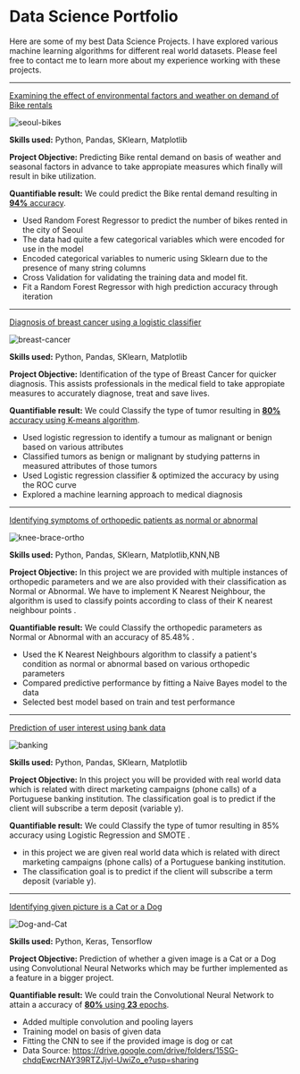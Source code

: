 # Data Science Portfolio

Here are some of my best Data Science Projects. I have explored various machine learning algorithms for different real world datasets. Please feel free to contact me to learn more about my experience working with these projects.

***

[Examining the effect of environmental factors and weather on demand of Bike rentals](https://github.com/mkgreen/Bike-Rental-Demand/blob/main/Linear_Regression_Project_Seoul_Bike_Data.ipynb)

![seoul-bikes](https://user-images.githubusercontent.com/105948938/210696437-cb69d9ae-3f14-4792-a80c-0c6f938cac36.jpeg)


**Skills used:** Python, Pandas, SKlearn, Matplotlib

**Project Objective:** Predicting Bike rental demand on basis of weather and seasonal factors in advance to take appropiate measures which finally will result in bike utilization.

**Quantifiable result:** We could predict the Bike rental demand resulting in [**94%** accuracy](https://github.com/mkgreen/Bike-Rental-Demand/blob/main/Linear_Regression_Project_Seoul_Bike_Data.ipynb).

- Used Random Forest Regressor to predict the number of bikes rented in the city of Seoul
- The data had quite a few categorical variables which were encoded for use in the model
- Encoded categorical variables to numeric using Sklearn due to the presence of many string columns
- Cross Validation for validating the training data and model fit.
- Fit a Random Forest Regressor with high prediction accuracy through iteration

***

[Diagnosis of breast cancer using a logistic classifier](https://github.com/mkgreen/Breast-Cancer-Classification/blob/main/Breast_cancer_classification_algorithm.ipynb)

![breast-cancer](https://user-images.githubusercontent.com/105948938/210696322-7f632410-13c6-4aab-8e00-bf7552a32917.jpeg)


**Skills used:** Python, Pandas, SKlearn, Matplotlib

**Project Objective:** Identification of the type of Breast Cancer for quicker diagnosis. This assists professionals in the medical field to take appropiate measures to accurately diagnose, treat and save lives. 

**Quantifiable result:** We could Classify the type of tumor resulting in [**80%** accuracy using K-means algorithm](https://github.com/mkgreen/Breast-Cancer-Classification/blob/main/Breast_cancer_classification_algorithm.ipynb).

- Used logistic regression to identify a tumour as malignant or benign based on various attributes
- Classified tumors as benign or malignant by studying patterns in measured attributes of those tumors
- Used Logistic regression classifier & optimized the accuracy by using the ROC curve
- Explored a machine learning approach to medical diagnosis

***

[Identifying symptoms of orthopedic patients as normal or abnormal](https://github.com/mkgreen/Orthopedic-Patients-Classification-KNN-NB/blob/main/ortho_project.ipynb)

![knee-brace-ortho](https://user-images.githubusercontent.com/105948938/210697291-f37f4d78-f7f5-48e8-b7fd-4375a9254df3.png)

**Skills used:** Python, Pandas, SKlearn, Matplotlib,KNN,NB

**Project Objective:** In this project we are provided with multiple instances of orthopedic parameters and we are also provided with their classification as Normal or Abnormal. We have to implement K Nearest Neighbour, the algorithm is used to classify points according to class of their K nearest neighbour points .

**Quantifiable result:** We could Classify the orthopedic parameters as Normal or Abnormal with an accuracy of 85.48% .

- Used the K Nearest Neighbours algorithm to classify a patient's condition as normal or abnormal based on various orthopedic parameters
- Compared predictive performance by fitting a Naive Bayes model to the data
- Selected best model based on train and test performance

***

[Prediction of user interest using bank data](https://github.com/mkgreen/Banking-Classification-Logistic-Regression/blob/main/Portugese%20Banking%20Classification.ipynb)

![banking](https://user-images.githubusercontent.com/105948938/210697085-9f12b658-be7a-4493-afd1-10c9aaf397d5.jpeg)


**Skills used:** Python, Pandas, SKlearn, Matplotlib

**Project Objective:** In this project you will be provided with real world data which is related with direct marketing campaigns (phone calls) of a Portuguese banking institution.
The classification goal is to predict if the client will subscribe a term deposit (variable y).

**Quantifiable result:** We could Classify the type of tumor resulting in 85% accuracy using Logistic Regression and SMOTE .

- in this project we are given real world data which is related with direct marketing campaigns (phone calls) of a Portuguese banking institution.
- The classification goal is to predict if the client will subscribe a term deposit (variable y).

***

[Identifying given picture is a Cat or a Dog]()

![Dog-and-Cat](https://user-images.githubusercontent.com/105948938/210696171-8b996baa-e68f-42d7-a702-3464c8c85113.jpeg)

**Skills used:** Python, Keras, Tensorflow

**Project Objective:** Prediction of whether a given image is a Cat or a Dog using Convolutional Neural Networks which may be further implemented as a feature in a bigger project.

**Quantifiable result:** We could train the Convolutional Neural Network to attain a accuracy of [**80%** using **23** epochs]().

- Added multiple convolution and pooling layers
- Training model on basis of given data
- Fitting the CNN to see if the provided image is dog or cat
- Data Source: https://drive.google.com/drive/folders/15SG-chdqEwcrNAY39RTZJjvl-UwiZo_e?usp=sharing

